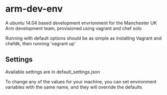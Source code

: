 arm-dev-env
===========

A ubuntu 14.04 based development envrionment for the Manchester UK Arm
development team, provisioned using vagrant and chef solo

Running with default options should be as simple as installing Vagrant and chefdk, then running 'vagrant up'

Settings
--------
Available settings are in default_settings.json

To change any of the values for your machine, you can set environment variables with the same name, and they will override the defaults

